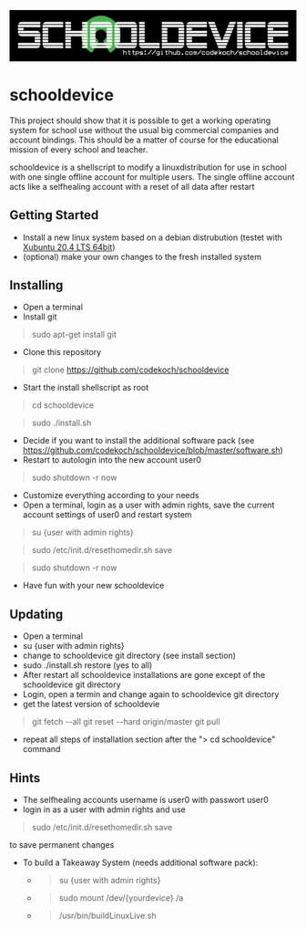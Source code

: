 ![schooldevice](https://github.com/codekoch/schooldevice/blob/master/schooldevice.jpg)
# schooldevice
This project should show that it is possible to get a working operating system for school use without the usual big commercial companies and account bindings. This should be a matter of course for the educational mission of every school and teacher.  

schooldevice is a shellscript to modify a linuxdistribution for use in school with one single offline account for multiple users.
The single offline account acts like a selfhealing account with a reset of all data after restart

## Getting Started
- Install a new linux system based on a debian distrubution (testet with <a href=https://xubuntu.org/>Xubuntu 20.4 LTS 64bit</a>)
- (optional) make your own changes to the fresh installed system
## Installing
- Open a terminal
- Install git
> sudo apt-get install git
- Clone this repository
> git clone https://github.com/codekoch/schooldevice
- Start the install shellscript as root 
> cd schooldevice

> sudo ./install.sh
- Decide if you want to install the additional software pack (see https://github.com/codekoch/schooldevice/blob/master/software.sh)
- Restart to autologin into the new account user0
> sudo shutdown -r now
- Customize everything according to your needs
- Open a terminal, login as a user with admin rights, save the current account settings of user0 and restart system
> su {user with admin rights}

> sudo /etc/init.d/resethomedir.sh save

> sudo shutdown -r now
- Have fun with your new schooldevice 

## Updating
- Open a terminal
- su {user with admin rights}
- change to schooldevice git directory (see install section)
- sudo ./install.sh restore (yes to all)
- After restart all schooldevice installations are gone except of the schooldevice git directory
- Login, open a termin and change again to schooldevice git directory
- get the latest version of schooldevie
> git fetch --all
> git reset --hard origin/master
> git pull
- repeat all steps of installation section after the "> cd schooldevice" command 

## Hints
- The selfhealing accounts username is user0 with passwort user0 
- login in as a user with admin rights and use 

> sudo /etc/init.d/resethomedir.sh save

to save permanent changes   
- To build a Takeaway System (needs additional software pack):
    - >su {user with admin rights}
    - >sudo mount /dev/{yourdevice} /a
    - >/usr/bin/buildLinuxLive.sh
